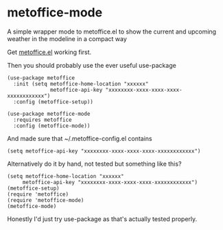 # metoffice-mode
A simple wrapper mode to metoffice.el to show the current and upcoming weather in the modeline in a compact way

Get [metoffice.el](https://github.com/hillwithsmallfields/JCGS-emacs/blob/master/information-management/metoffice.el) working first.

Then you should probably use the ever useful use-package

```
(use-package metoffice
  :init (setq metoffice-home-location "xxxxxx"
              metoffice-api-key "xxxxxxxx-xxxx-xxxx-xxxx-xxxxxxxxxxxx")
  :config (metoffice-setup))

(use-package metoffice-mode
  :requires metoffice
  :config (metoffice-mode))
```

And made sure that ~/.metoffice-config.el contains

```
(setq metoffice-api-key "xxxxxxxx-xxxx-xxxx-xxxx-xxxxxxxxxxxx")
```

Alternatively do it by hand, not tested but something like this?

```
(setq metoffice-home-location "xxxxxx"
     metoffice-api-key "xxxxxxxx-xxxx-xxxx-xxxx-xxxxxxxxxxxx")
(metoffice-setup)
(require 'metoffice)
(require 'metoffice-mode)
(metoffice-mode)
```

Honestly I'd just try use-package as that's actually tested properly.
